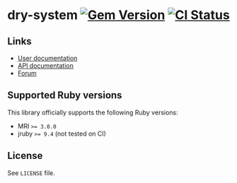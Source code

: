 <!--- this file is synced from dry-rb/template-gem project -->
[gem]: https://rubygems.org/gems/dry-system
[actions]: https://github.com/dry-rb/dry-system/actions

# dry-system [![Gem Version](https://badge.fury.io/rb/dry-system.svg)][gem] [![CI Status](https://github.com/dry-rb/dry-system/workflows/ci/badge.svg)][actions]

## Links

* [User documentation](https://dry-rb.org/gems/dry-system)
* [API documentation](http://rubydoc.info/gems/dry-system)
* [Forum](https://discourse.dry-rb.org)

## Supported Ruby versions

This library officially supports the following Ruby versions:

* MRI `>= 3.0.0`
* jruby `>= 9.4` (not tested on CI)

## License

See `LICENSE` file.
